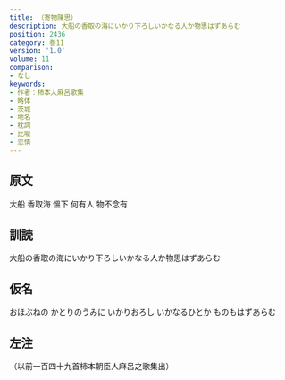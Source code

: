 ```yaml
---
title: （寄物陳思）
description: 大船の香取の海にいかり下ろしいかなる人か物思はずあらむ
position: 2436
category: 巻11
version: '1.0'
volume: 11
comparison:
- なし
keywords:
- 作者：柿本人麻呂歌集
- 略体
- 茨城
- 地名
- 枕詞
- 比喩
- 恋情
---
```


## 原文

大船 香取海 慍下 何有人 物不念有

## 訓読

大船の香取の海にいかり下ろしいかなる人か物思はずあらむ

## 仮名

おほぶねの かとりのうみに いかりおろし いかなるひとか ものもはずあらむ

## 左注

（以前一百四十九首柿本朝臣人麻呂之歌集出）

